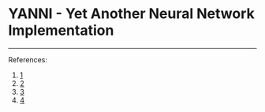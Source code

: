 # YANNI - Yet Another Neural Network Implementation
---

References:
1. [1]
2. [2]
3. [3]
4. [4]

[1]: https://sourceforge.net/projects/neuroph/
[2]: http://citeseerx.ist.psu.edu/viewdoc/summary?doi=10.1.1.46.8774
[3]: https://github.com/brianmmorton/brain
[4]: https://bitbucket.org/rgaul/nn
